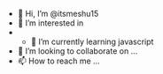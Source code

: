 - 👋 Hi, I’m @itsmeshu15
- 👀 I’m interested in 
- - 🌱 I’m currently learning javascript
- 💞️ I’m looking to collaborate on ...
- 📫 How to reach me ...

<!---
itsmeshu15/itsmeshu15 is a ✨ special ✨ repository because its `README.md` (this file) appears on your GitHub profile.
You can click the Preview link to take a look at your changes.
--->
